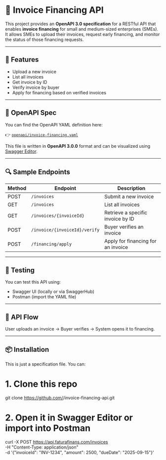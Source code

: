 # 📄 Invoice Financing API

This project provides an **OpenAPI 3.0 specification** for a RESTful API that enables **invoice financing** for small and medium-sized enterprises (SMEs). It allows SMEs to upload their invoices, request early financing, and monitor the status of those financing requests.

---

## 🚀 Features

- Upload a new invoice
- List all invoices
- Get invoice by ID
- Verify invoice by buyer
- Apply for financing based on verified invoices

---

## 📄 OpenAPI Spec

You can find the OpenAPI YAML definition here:

👉 [`openapi/invoice-financing.yaml`](openapi/invoice-financing.yaml)

This file is written in **OpenAPI 3.0.0** format and can be visualized using [Swagger Editor](https://editor.swagger.io/).

---

## 🔍 Sample Endpoints

| Method | Endpoint                        | Description                          |
|--------|----------------------------------|--------------------------------------|
| POST   | `/invoices`                     | Submit a new invoice                 |
| GET    | `/invoices`                     | List all invoices                    |
| GET    | `/invoices/{invoiceId}`         | Retrieve a specific invoice by ID    |
| POST   | `/invoice/{invoiceId}/verify`   | Buyer verifies an invoice            |
| POST   | `/financing/apply`              | Apply for financing for an invoice   |

---

## 🧪 Testing

You can test this API using:
- Swagger UI (locally or via SwaggerHub)
- Postman (import the YAML file)

---

## 🔁 API Flow

User uploads an invoice → Buyer verifies → System opens it to financing.

---

## 📦 Installation

This is just a specification file. You can:

# 1. Clone this repo
git clone https://github.com/<your-username>/invoice-financing-api.git

# 2. Open it in Swagger Editor or import into Postman

curl -X POST https://api.faturafinans.com/invoices \
-H "Content-Type: application/json" \
-d '{"invoiceId": "INV-1234", "amount": 2500, "dueDate": "2025-09-15"}'

